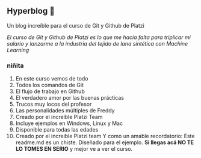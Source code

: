 ## Hyperblog 💚
Un blog increíble para el curso de Git y Github de Platzi

*El curso de Git y Github de Platzi es lo que me hacía falta para triplicar mi salario y lanzarme a la industria del tejido de lana sintética con Machine Learning*

### niñita
1. En este curso vemos de todo
2. Todos los comandos de Git
3. El flujo de trabajo en Github
4. El verdadero amor por las buenas prácticas
5. Trucos muy locos del profesor
6. Las personalidades múltiples de Freddy
7. Creado por el increíble Platzi Team
8. Incluye ejemplos en Windows, Linux y Mac
9. Disponible para todas las edades
10. Creado por el increible Platzi team
Y como un amable recordatorio: Este readme.md es un chiste. Diseñado para el ejemplo. **Si llegas acá NO TE LO TOMES EN SERIO** y mejor ve a ver el curso.
